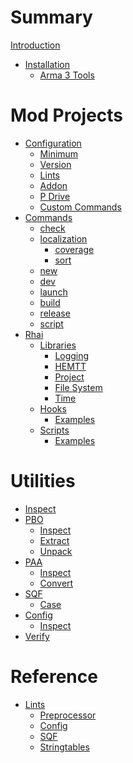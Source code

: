 # Summary

[Introduction](README.md)

- [Installation](installation/index.md)
  - [Arma 3 Tools](installation/arma3tools.md)

# Mod Projects

- [Configuration](configuration/index.md)
  - [Minimum](configuration/minimum.md)
  - [Version](configuration/version.md)
  - [Lints](configuration/lints.md)
  - [Addon](configuration/addon.md)
  - [P Drive](configuration/p-drive.md)
  - [Custom Commands](configuration/custom-commands.md)
- [Commands](commands/index.md)
  - [check](commands/check.md)
  - [localization]()
    - [coverage](commands/localization/coverage.md)
    - [sort](commands/localization/sort.md)
  - [new](commands/new.md)
  - [dev](commands/dev.md)
  - [launch](commands/launch.md)
  - [build](commands/build.md)
  - [release](commands/release.md)
  - [script](commands/script.md)
- [Rhai](rhai/index.md)
  - [Libraries](rhai/library/index.md)
    - [Logging](rhai/library/logging.md)
    - [HEMTT](rhai/library/hemtt.md)
    - [Project](rhai/library/project.md)
    - [File System](rhai/library/filesystem.md)
    - [Time](rhai/library/time.md)
  - [Hooks](rhai/hooks/index.md)
    - [Examples](rhai/hooks/examples.md)
  - [Scripts](rhai/scripts/index.md)
    - [Examples](rhai/scripts/examples.md)

# Utilities

- [Inspect](utilities/inspect.md)
- [PBO]()
  - [Inspect](utilities/pbo/inspect.md)
  - [Extract](utilities/pbo/extract.md)
  - [Unpack](utilities/pbo/unpack.md)
- [PAA]()
  - [Inspect](utilities/paa/inspect.md)
  - [Convert](utilities/paa/convert.md)
- [SQF]()
  - [Case](utilities/sqf/case.md)
- [Config]()
  - [Inspect](utilities/config/inspect.md)
- [Verify](utilities/signing/verify.md)

# Reference

- [Lints](analysis/index.md)
  - [Preprocessor](analysis/preprocessor.md)
  - [Config](analysis/config.md)
  - [SQF](analysis/sqf.md)
  - [Stringtables](analysis/stringtables.md)

<!--
# Modding Guide

- [Getting Started](getting-started/index.md)
- [Project Structure](project-structure/index.md)
    - [Prefixing](project-structure/prefixing.md)
    - [Addons](project-structure/addons.md)
    - [Optionals](project-structure/optionals.md)
 -->
